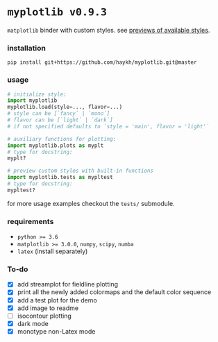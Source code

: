 # `myplotlib v0.9.3`

`matplotlib` binder with custom styles. see [previews of available styles](myplotlib/previews).

### installation

```shell
pip install git+https://github.com/haykh/myplotlib.git@master
```

### usage

```python
# initialize style:
import myplotlib
myplotlib.load(style=..., flavor=...)
# style can be [`fancy` | `mono`]
# flavor can be [`light` | `dark`]
# if not specified defaults to `style = 'main', flavor = 'light'`

# auxiliary functions for plotting:
import myplotlib.plots as myplt
# type for docstring:
myplt?

# preview custom styles with built-in functions
import myplotlib.tests as mypltest
# type for docstring:
mypltest?
```

for more usage examples checkout the `tests/` submodule.

### requirements

* `python >= 3.6`
* `matplotlib >= 3.0.0`, `numpy`, `scipy`, `numba`
* `latex` (install separately)

### To-do

- [x] add streamplot for fieldline plotting
- [x] print all the newly added colormaps and the default color sequence
- [x] add a test plot for the demo
- [x] add image to readme
- [ ] isocontour plotting
- [x] dark mode
- [x] monotype non-Latex mode
